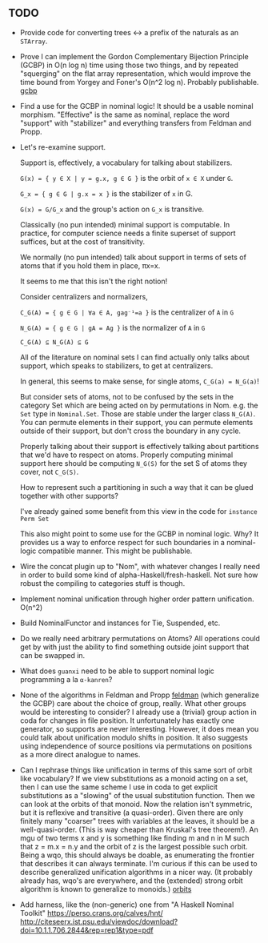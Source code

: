 TODO
----

* Provide code for converting trees <-> a prefix of the naturals as an `STArray`.

* Prove I can implement the Gordon Complementary Bijection Principle (GCBP) in O(n log n) time using those two things, and by repeated
  "squerging" on the flat array representation, which would improve the time bound from Yorgey and Foner's O(n^2 log n).
  Probably publishable. [gcbp]

* Find a use for the GCBP in nominal logic! It should be a usable nominal morphism. "Effective" is the same as nominal,
  replace the word "support" with "stabilizer" and everything transfers from Feldman and Propp.

* Let's re-examine support.

  Support is, effectively, a vocabulary for talking about stabilizers.

  `G(x) = { y ∈ X | y = g.x, g ∈ G }` is the orbit of `x ∈ X` under `G`.

  `G_x = { g ∈ G | g.x = x }` is the stabilizer of `x` in G.

  `G(x) = G/G_x` and the group's action on `G_x` is transitive.

  Classically (no pun intended) minimal support is computable. In practice, for computer science needs a finite superset of support
  suffices, but at the cost of transitivity.

  We normally (no pun intended) talk about support in terms of sets of atoms that if you hold them in place, πx=x.

  It seems to me that this isn't the right notion!

  Consider centralizers and normalizers,

  `C_G(A) = { g ∈ G | ∀a ∈ A, gag⁻¹=a }` is the centralizer of `A` in `G`

  `N_G(A) = { g ∈ G | gA = Ag }` is the normalizer of `A` in `G`

  `C_G(A) ⊆ N_G(A) ⊆ G`

  All of the literature on nominal sets I can find actually only talks about support, which speaks to stabilizers, to get at centralizers.

  In general, this seems to make sense, for single atoms, `C_G(a) = N_G(a)`!

  But consider sets of atoms, not to be confused by the sets in the category Set which are being acted on by permutations in Nom.
  e.g. the `Set` type in `Nominal.Set`. Those are stable under the larger class `N_G(A)`. You can permute elements in their support,
  you can permute elements outside of their support, but don't cross the boundary in any cycle.

  Properly talking about their support is effectively talking about partitions that we'd have to respect on atoms. Properly computing
  minimal support here should be computing `N_G(S)` for the set S of atoms they cover, not `C_G(S)`.

  How to represent such a partitioning in such a way that it can be glued together with other supports?

  I've already gained some benefit from this view in the code for `instance Perm Set`

  This also might point to some use for the GCBP in nominal logic. Why? It provides us a way to enforce respect for such boundaries
  in a nominal-logic compatible manner. This might be publishable.

* Wire the concat plugin up to "Nom", with whatever changes I really need in order to build some kind of alpha-Haskell/fresh-haskell.
  Not sure how robust the compiling to categories stuff is though.

* Implement nominal unification through higher order pattern unification. O(n^2)

* Build NominalFunctor and instances for Tie, Suspended, etc.

* Do we really need arbitrary permutations on Atoms? All operations could get by with just the ability to find something outside
  joint support that can be swapped in.

* What does `guanxi` need to be able to support nominal logic programming a la `α-kanren`?

* None of the algorithms in Feldman and Propp [feldman] (which generalize the GCBP) care about the choice of group, really. What other groups
  would be interesting to consider? I already use a (trivial) group action in coda for changes in file position. It unfortunately
  has exactly one generator, so supports are never interesting. However, it does mean you could talk about unification modulo
  shifts in position. It also suggests using independence of source positions via permutations on positions as a more direct analogue to names.

* Can I rephrase things like unification in terms of this same sort of orbit like vocabulary? If we view substitutions as a monoid
  acting on a set, then I can use the same scheme I use in coda to get explicit substitutions as a "slowing" of the usual substitution
  function. Then we can look at the orbits of that monoid. Now the relation isn't symmetric, but it is reflexive and transitive (a quasi-order).
  Given there are only finitely many "coarser" trees with variables at the leaves, it should be a well-quasi-order.
  (This is way cheaper than Kruskal's tree theorem!). An mgu of two terms x and y is something like finding m and n in M such that
  z = m.x = n.y and the orbit of z is the largest possible such orbit. Being a wqo, this should always be doable, as enumerating the
  frontier that describes it can always terminate. I'm curious if this can be used to describe generalized unification algorithms
  in a nicer way. (It probably already has, wqo's are everywhere, and the (extended) strong orbit algorithm is known to generalize to
  monoids.) [orbits]

 [gcbp]: http://ozark.hendrix.edu/~yorgey/pub/GCBP-author-version.pdf
 [feldman]: https://ac.els-cdn.com/S0001870885710341/1-s2.0-S0001870885710341-main.pdf?_tid=27d48096-73cd-4665-8425-c02a2e63e293&acdnat=1540800784_a266b1acb18d61c7eef44ca3deb7232c
 [orbits]: http://schmidt.nuigalway.ie/goetz/talk/semigp06.pdf

* Add harness, like the (non-generic) one from "A Haskell Nominal Toolkit" https://perso.crans.org/calves/hnt/ http://citeseerx.ist.psu.edu/viewdoc/download?doi=10.1.1.706.2844&rep=rep1&type=pdf
